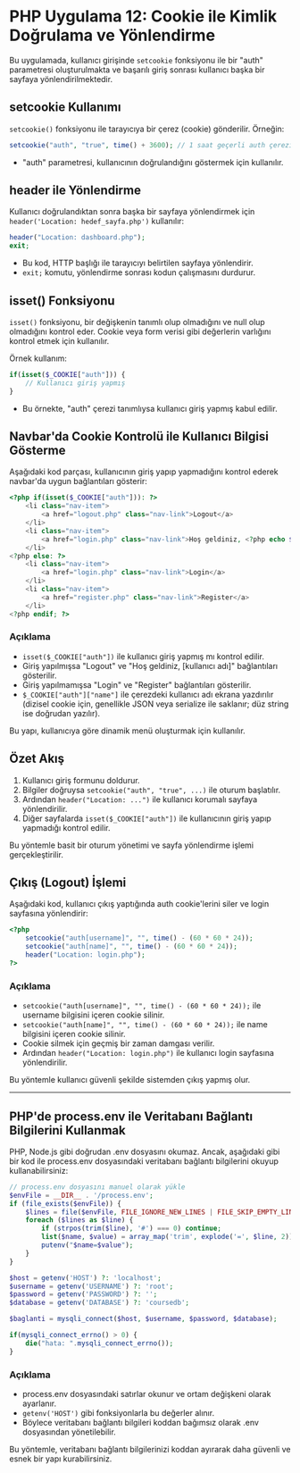 # PHP Uygulama 12: Cookie ile Kimlik Doğrulama ve Yönlendirme

Bu uygulamada, kullanıcı girişinde `setcookie` fonksiyonu ile bir "auth" parametresi oluşturulmakta ve başarılı giriş sonrası kullanıcı başka bir sayfaya yönlendirilmektedir.

## setcookie Kullanımı
`setcookie()` fonksiyonu ile tarayıcıya bir çerez (cookie) gönderilir. Örneğin:
```php
setcookie("auth", "true", time() + 3600); // 1 saat geçerli auth çerezi
```
- "auth" parametresi, kullanıcının doğrulandığını göstermek için kullanılır.

## header ile Yönlendirme
Kullanıcı doğrulandıktan sonra başka bir sayfaya yönlendirmek için `header('Location: hedef_sayfa.php')` kullanılır:
```php
header("Location: dashboard.php");
exit;
```
- Bu kod, HTTP başlığı ile tarayıcıyı belirtilen sayfaya yönlendirir.
- `exit;` komutu, yönlendirme sonrası kodun çalışmasını durdurur.

## isset() Fonksiyonu
`isset()` fonksiyonu, bir değişkenin tanımlı olup olmadığını ve null olup olmadığını kontrol eder. Cookie veya form verisi gibi değerlerin varlığını kontrol etmek için kullanılır.

Örnek kullanım:
```php
if(isset($_COOKIE["auth"])) {
    // Kullanıcı giriş yapmış
}
```
- Bu örnekte, "auth" çerezi tanımlıysa kullanıcı giriş yapmış kabul edilir.

## Navbar'da Cookie Kontrolü ile Kullanıcı Bilgisi Gösterme

Aşağıdaki kod parçası, kullanıcının giriş yapıp yapmadığını kontrol ederek navbar'da uygun bağlantıları gösterir:

```php
<?php if(isset($_COOKIE["auth"])): ?>
    <li class="nav-item">
        <a href="logout.php" class="nav-link">Logout</a>
    </li>
    <li class="nav-item">
        <a href="login.php" class="nav-link">Hoş geldiniz, <?php echo $_COOKIE["auth"]["name"] ?></a>
    </li>
<?php else: ?>   
    <li class="nav-item">
        <a href="login.php" class="nav-link">Login</a>
    </li>
    <li class="nav-item">
        <a href="register.php" class="nav-link">Register</a>
    </li>
<?php endif; ?>   
```

### Açıklama
- `isset($_COOKIE["auth"])` ile kullanıcı giriş yapmış mı kontrol edilir.
- Giriş yapılmışsa "Logout" ve "Hoş geldiniz, [kullanıcı adı]" bağlantıları gösterilir.
- Giriş yapılmamışsa "Login" ve "Register" bağlantıları gösterilir.
- `$_COOKIE["auth"]["name"]` ile çerezdeki kullanıcı adı ekrana yazdırılır (dizisel cookie için, genellikle JSON veya serialize ile saklanır; düz string ise doğrudan yazılır).

Bu yapı, kullanıcıya göre dinamik menü oluşturmak için kullanılır.

## Özet Akış
1. Kullanıcı giriş formunu doldurur.
2. Bilgiler doğruysa `setcookie("auth", "true", ...)` ile oturum başlatılır.
3. Ardından `header("Location: ...")` ile kullanıcı korumalı sayfaya yönlendirilir.
4. Diğer sayfalarda `isset($_COOKIE["auth"])` ile kullanıcının giriş yapıp yapmadığı kontrol edilir.

Bu yöntemle basit bir oturum yönetimi ve sayfa yönlendirme işlemi gerçekleştirilir.

## Çıkış (Logout) İşlemi
Aşağıdaki kod, kullanıcı çıkış yaptığında auth cookie'lerini siler ve login sayfasına yönlendirir:

```php
<?php
    setcookie("auth[username]", "", time() - (60 * 60 * 24));
    setcookie("auth[name]", "", time() - (60 * 60 * 24));
    header("Location: login.php");
?>
```

### Açıklama
- `setcookie("auth[username]", "", time() - (60 * 60 * 24));` ile username bilgisini içeren cookie silinir.
- `setcookie("auth[name]", "", time() - (60 * 60 * 24));` ile name bilgisini içeren cookie silinir.
- Cookie silmek için geçmiş bir zaman damgası verilir.
- Ardından `header("Location: login.php")` ile kullanıcı login sayfasına yönlendirilir.

Bu yöntemle kullanıcı güvenli şekilde sistemden çıkış yapmış olur.

---

## PHP'de process.env ile Veritabanı Bağlantı Bilgilerini Kullanmak

PHP, Node.js gibi doğrudan .env dosyasını okumaz. Ancak, aşağıdaki gibi bir kod ile process.env dosyasındaki veritabanı bağlantı bilgilerini okuyup kullanabilirsiniz:

```php
// process.env dosyasını manuel olarak yükle
$envFile = __DIR__ . '/process.env';
if (file_exists($envFile)) {
    $lines = file($envFile, FILE_IGNORE_NEW_LINES | FILE_SKIP_EMPTY_LINES);
    foreach ($lines as $line) {
        if (strpos(trim($line), '#') === 0) continue;
        list($name, $value) = array_map('trim', explode('=', $line, 2));
        putenv("$name=$value");
    }
}

$host = getenv('HOST') ?: 'localhost';
$username = getenv('USERNAME') ?: 'root';
$password = getenv('PASSWORD') ?: '';
$database = getenv('DATABASE') ?: 'coursedb';

$baglanti = mysqli_connect($host, $username, $password, $database);

if(mysqli_connect_errno() > 0) {
    die("hata: ".mysqli_connect_errno());
}
```

### Açıklama
- process.env dosyasındaki satırlar okunur ve ortam değişkeni olarak ayarlanır.
- `getenv('HOST')` gibi fonksiyonlarla bu değerler alınır.
- Böylece veritabanı bağlantı bilgileri koddan bağımsız olarak .env dosyasından yönetilebilir.

Bu yöntemle, veritabanı bağlantı bilgilerinizi koddan ayırarak daha güvenli ve esnek bir yapı kurabilirsiniz.
